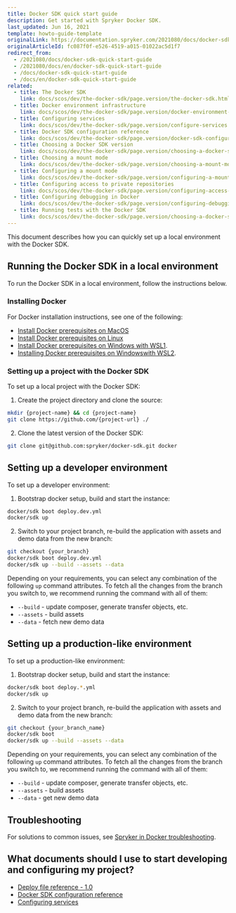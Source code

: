 ```yaml
---
title: Docker SDK quick start guide
description: Get started with Spryker Docker SDK.
last_updated: Jun 16, 2021
template: howto-guide-template
originalLink: https://documentation.spryker.com/2021080/docs/docker-sdk-quick-start-guide
originalArticleId: fc087f0f-e526-4519-a015-01022ac5d1f7
redirect_from:
  - /2021080/docs/docker-sdk-quick-start-guide
  - /2021080/docs/en/docker-sdk-quick-start-guide
  - /docs/docker-sdk-quick-start-guide
  - /docs/en/docker-sdk-quick-start-guide
related:
  - title: The Docker SDK
    link: docs/scos/dev/the-docker-sdk/page.version/the-docker-sdk.html
  - title: Docker environment infrastructure
    link: docs/scos/dev/the-docker-sdk/page.version/docker-environment-infrastructure.html
  - title: Configuring services
    link: docs/scos/dev/the-docker-sdk/page.version/configure-services.html
  - title: Docker SDK configuration reference
    link: docs/scos/dev/the-docker-sdk/page.version/docker-sdk-configuration-reference.html
  - title: Choosing a Docker SDK version
    link: docs/scos/dev/the-docker-sdk/page.version/choosing-a-docker-sdk-version.html
  - title: Choosing a mount mode
    link: docs/scos/dev/the-docker-sdk/page.version/choosing-a-mount-mode.html
  - title: Configuring a mount mode
    link: docs/scos/dev/the-docker-sdk/page.version/configuring-a-mount-mode.html
  - title: Configuring access to private repositories
    link: docs/scos/dev/the-docker-sdk/page.version/configuring-access-to-private-repositories.html
  - title: Configuring debugging in Docker
    link: docs/scos/dev/the-docker-sdk/page.version/configuring-debugging-in-docker.html
  - title: Running tests with the Docker SDK
    link: docs/scos/dev/the-docker-sdk/page.version/choosing-a-docker-sdk-version.html
---
```


This document describes how you can quickly set up a local environment with the Docker SDK.

## Running the Docker SDK in a local environment

To run the Docker SDK in a local environment, follow the instructions below.

### Installing Docker

For Docker installation instructions, see one of the following:
* [Install Docker prerequisites on MacOS](/docs/scos/dev/set-up-spryker-locally/install-spryker/install-docker-prerequisites/install-docker-prerequisites-on-macos.html)
* [Install Docker prerequisites on Linux](/docs/scos/dev/set-up-spryker-locally/install-spryker/install-docker-prerequisites/install-docker-prerequisites-on-linux.html)
* [Install Docker prerequisites on Windows with WSL1](/docs/scos/dev/set-up-spryker-locally/install-spryker/install-docker-prerequisites/install-docker-prerequisites-on-windows-with-wsl1.html).
* [Installing Docker prerequisites on Windowswith WSL2](/docs/scos/dev/set-up-spryker-locally/install-spryker/install-docker-prerequisites/install-docker-prerequisites-on-windows-with-wsl2.html).

### Setting up a project with the Docker SDK

To set up a local project with the Docker SDK:

1. Create the project directory and clone the source:

```bash
mkdir {project-name} && cd {project-name}
git clone https://github.com/{project-url} ./
```

2. Clone the latest version of the Docker SDK:

```bash
git clone git@github.com:spryker/docker-sdk.git docker
```


## Setting up a developer environment

To set up a developer environment:

1. Bootstrap docker setup, build and start the instance:

```bash
docker/sdk boot deploy.dev.yml
docker/sdk up
```

2. Switch to your project branch, re-build the application with assets and demo data from the new branch:

```bash
git checkout {your_branch}
docker/sdk boot deploy.dev.yml
docker/sdk up --build --assets --data
```

Depending on your requirements, you can select any combination of the following `up` command attributes. To fetch all the changes from the branch you switch to, we recommend running the command with all of them:

- `--build` - update composer, generate transfer objects, etc.
- `--assets` - build assets
- `--data` - fetch new demo data


## Setting up a production-like environment

To set up a production-like environment:

1. Bootstrap docker setup, build and start the instance:

```bash
docker/sdk boot deploy.*.yml
docker/sdk up
```

2. Switch to your project branch, re-build the application with assets and demo data from the new branch:

```bash
git checkout {your_branch_name}
docker/sdk boot
docker/sdk up --build --assets --data
```

Depending on your requirements, you can select any combination of the following `up` command attributes. To fetch all the changes from the branch you switch to, we recommend running the command with all of them:

- `--build` - update composer, generate transfer objects, etc.
- `--assets` - build assets
- `--data` - get new demo data


## Troubleshooting

For solutions to common issues, see [Spryker in Docker troubleshooting](/docs/scos/dev/set-up-spryker-locally/troubleshooting-installation/docker-daemon-is-not-running.html).


## What documents should I use to start developing and configuring my project?

* [Deploy file reference - 1.0](/docs/scos/dev/the-docker-sdk/{{page.version}}/deploy-file/deploy-file-reference-1.0.html)
* [Docker SDK configuration reference](/docs/scos/dev/the-docker-sdk/{{page.version}}/docker-sdk-configuration-reference.html)
* [Configuring services](/docs/scos/dev/the-docker-sdk/{{page.version}}/configure-services.html)
